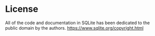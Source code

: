 # License

All of the code and documentation in SQLite has been dedicated to the public domain by the authors.
https://www.sqlite.org/copyright.html
